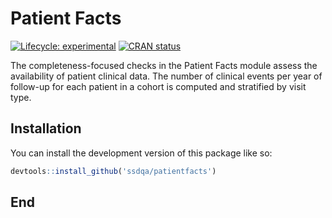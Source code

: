 # Patient Facts

<!-- badges: start -->

[![Lifecycle:
experimental](https://img.shields.io/badge/lifecycle-experimental-orange.svg)](https://lifecycle.r-lib.org/articles/stages.html#experimental)
[![CRAN
status](https://www.r-pkg.org/badges/version/expectedvariablespresent)](https://CRAN.R-project.org/package=patientfacts)
<!-- badges: end -->

The completeness-focused checks in the Patient Facts module assess the availability of patient clinical data. The number of clinical events per year of follow-up for each patient in a cohort is computed and stratified by visit type.

## Installation

You can install the development version of this package like so:

``` r
devtools::install_github('ssdqa/patientfacts')
```

## End

